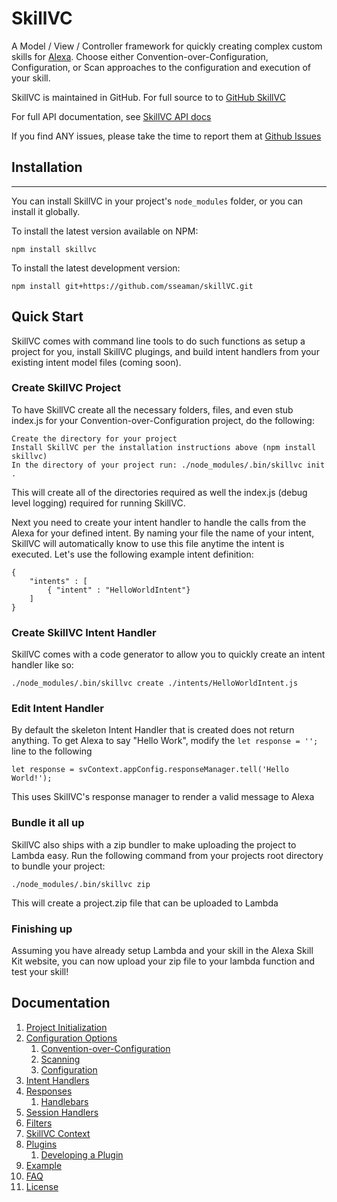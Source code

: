# SkillVC

A Model / View / Controller framework for quickly creating complex custom skills for [Alexa](https://developer.amazon.com/alexa). 
Choose either Convention-over-Configuration, Configuration, or Scan approaches to the configuration and execution of your skill.

SkillVC is maintained in GitHub.  For full source to to [GitHub SkillVC](https://github.com/sseaman/skillVC)

For full API documentation, see [SkillVC API docs](https://sseaman.github.io/skillVC/)

If you find ANY issues, please take the time to report them at [Github Issues](https://github.com/sseaman/skillVC/issues)

## Installation
-----
You can install SkillVC in your project's `node_modules` folder, or you can install it globally.

To install the latest version available on NPM:

    npm install skillvc

To install the latest development version:

    npm install git+https://github.com/sseaman/skillVC.git

## Quick Start

SkillVC comes with command line tools to do such functions as setup a project for you, install SkillVC plugings, and build intent handlers
from your existing intent model files (coming soon). 

### Create SkillVC Project
To have SkillVC create all the necessary folders, files, and even stub index.js for your Convention-over-Configuration project, do the following:

```
Create the directory for your project
Install SkillVC per the installation instructions above (npm install skillvc)
In the directory of your project run: ./node_modules/.bin/skillvc init .
```
This will create all of the directories required as well the index.js (debug level logging) required for running SkillVC.

Next you need to create your intent handler to handle the calls from the Alexa for your defined intent.  By naming your file the name
of your intent, SkillVC will automatically know to use this file anytime the intent is executed.  Let's use the following example intent
definition:
```
{
    "intents" : [
        { "intent" : "HelloWorldIntent"}
    ]
}
```

### Create SkillVC Intent Handler
SkillVC comes with a code generator to allow you to quickly create an intent handler like so:
```
./node_modules/.bin/skillvc create ./intents/HelloWorldIntent.js
```

### Edit Intent Handler
By default the skeleton Intent Handler that is created does not return anything. To get Alexa to say "Hello Work", modify
the ```let response = '';``` line to the following
```
let response = svContext.appConfig.responseManager.tell('Hello World!');
```

This uses SkillVC's response manager to render a valid message to Alexa

### Bundle it all up
SkillVC also ships with a zip bundler to make uploading the project to Lambda easy.  Run the following command from your projects
root directory to bundle your project:
```
./node_modules/.bin/skillvc zip
```
This will create a project.zip file that can be uploaded to Lambda

### Finishing up
Assuming you have already setup Lambda and your skill in the Alexa Skill Kit website, you can now upload your zip file to your
lambda function and test your skill!


## Documentation
1. [Project Initialization](https://github.com/sseaman/skillVC/tree/master/docs/README-OLD.md#projectInitialization)
2. [Configuration Options](https://github.com/sseaman/skillVC/tree/master/docs/README-OLD.md#configurationOptions)
    1. [Convention-over-Configuration](https://github.com/sseaman/skillVC/tree/master/docs/README-OLD.md#configurationConvention)
    2. [Scanning](https://github.com/sseaman/skillVC/tree/master/docs/README-OLD.md#configurationScanning)
    3. [Configuration](https://github.com/sseaman/skillVC/tree/master/docs/README-OLD.md#configurationConfiguration)
3. [Intent Handlers](https://github.com/sseaman/skillVC/tree/master/docs/README-OLD.md#intentHandlers)
4. [Responses](https://github.com/sseaman/skillVC/tree/master/docs/README-OLD.md#responses)
    1. [Handlebars](https://github.com/sseaman/skillVC/tree/master/docs/README-OLD.md#responsesHandlebars)
5. [Session Handlers](https://github.com/sseaman/skillVC/tree/master/docs/README-OLD.md#sessionHandlers)
6. [Filters](https://github.com/sseaman/skillVC/tree/master/docs/README-OLD.md#filters)
7. [SkillVC Context](https://github.com/sseaman/skillVC/tree/master/docs/README-OLD.md#skillVCContext)
8. [Plugins](https://github.com/sseaman/skillVC/tree/master/docs/README-OLD.md#plugins)
    1. [Developing a Plugin](https://github.com/sseaman/skillVC/tree/master/docs/README-OLD.md#pluginsDevelopment)
9. [Example](https://github.com/sseaman/skillVC/tree/master/docs/README-OLD.md#example)
10. [FAQ](https://github.com/sseaman/skillVC/tree/master/docs/README-OLD.md#faq)
11. [License](https://github.com/sseaman/skillVC/tree/master/docs/README-OLD.md#license)